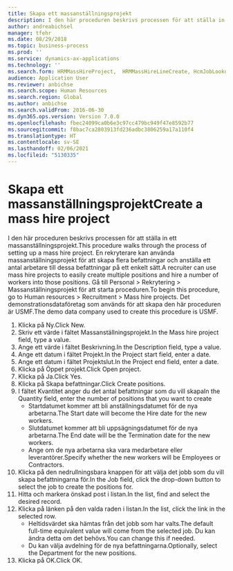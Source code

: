 ```yaml
---
title: Skapa ett massanställningsprojekt
description: I den här proceduren beskrivs processen för att ställa in ett massanställningsprojekt.
author: andreabichsel
manager: tfehr
ms.date: 08/29/2018
ms.topic: business-process
ms.prod: ''
ms.service: dynamics-ax-applications
ms.technology: ''
ms.search.form: HRMMassHireProject,  HRMMassHireLineCreate, HcmJobLookup, HcmPersonnelManagementWorkspace
audience: Application User
ms.reviewer: anbichse
ms.search.scope: Human Resources
ms.search.region: Global
ms.author: anbichse
ms.search.validFrom: 2016-06-30
ms.dyn365.ops.version: Version 7.0.0
ms.openlocfilehash: fbec24099ca0b6e3c97cc479bc949f47e8592b77
ms.sourcegitcommit: f8bac7ca2803913fd236adbc3806259a17a110f4
ms.translationtype: HT
ms.contentlocale: sv-SE
ms.lasthandoff: 02/06/2021
ms.locfileid: "5130335"
---
```

# <a name="create-a-mass-hire-project"></a><span data-ttu-id="af846-103">Skapa ett massanställningsprojekt</span><span class="sxs-lookup"><span data-stu-id="af846-103">Create a mass hire project</span></span>



<span data-ttu-id="af846-104">I den här proceduren beskrivs processen för att ställa in ett massanställningsprojekt.</span><span class="sxs-lookup"><span data-stu-id="af846-104">This procedure walks through the process of setting up a mass hire project.</span></span> <span data-ttu-id="af846-105">En rekryterare kan använda massanställningsprojekt för att skapa flera befattningar och anställa ett antal arbetare till dessa befattningar på ett enkelt sätt.</span><span class="sxs-lookup"><span data-stu-id="af846-105">A recruiter can use mass hire projects to easily create multiple positions and hire a number of workers into those positions.</span></span> <span data-ttu-id="af846-106">Gå till Personal > Rekrytering > Massanställningsprojekt för att starta proceduren.</span><span class="sxs-lookup"><span data-stu-id="af846-106">To begin this procedure, go to Human resources > Recruitment > Mass hire projects.</span></span> <span data-ttu-id="af846-107">Det demonstrationsdataföretag som används för att skapa den här proceduren är USMF.</span><span class="sxs-lookup"><span data-stu-id="af846-107">The demo data company used to create this procedure is USMF.</span></span>

1. <span data-ttu-id="af846-108">Klicka på Ny.</span><span class="sxs-lookup"><span data-stu-id="af846-108">Click New.</span></span>
2. <span data-ttu-id="af846-109">Skriv ett värde i fältet Massanställningsprojekt.</span><span class="sxs-lookup"><span data-stu-id="af846-109">In the Mass hire project field, type a value.</span></span>
3. <span data-ttu-id="af846-110">Ange ett värde i fältet Beskrivning.</span><span class="sxs-lookup"><span data-stu-id="af846-110">In the Description field, type a value.</span></span>
4. <span data-ttu-id="af846-111">Ange ett datum i fältet Projekt.</span><span class="sxs-lookup"><span data-stu-id="af846-111">In the Project start field, enter a date.</span></span>
5. <span data-ttu-id="af846-112">Ange ett datum i fältet Projektslut.</span><span class="sxs-lookup"><span data-stu-id="af846-112">In the Project end field, enter a date.</span></span>
6. <span data-ttu-id="af846-113">Klicka på Öppet projekt.</span><span class="sxs-lookup"><span data-stu-id="af846-113">Click Open project.</span></span>
7. <span data-ttu-id="af846-114">Klicka på Ja.</span><span class="sxs-lookup"><span data-stu-id="af846-114">Click Yes.</span></span>
8. <span data-ttu-id="af846-115">Klicka på Skapa befattningar.</span><span class="sxs-lookup"><span data-stu-id="af846-115">Click Create positions.</span></span>
9. <span data-ttu-id="af846-116">I fältet Kvantitet anger du det antal befattningar som du vill skapa</span><span class="sxs-lookup"><span data-stu-id="af846-116">In the Quantity field, enter the number of positions that you want to create</span></span>
    * <span data-ttu-id="af846-117">Startdatumet kommer att bli anställningsdatumet för de nya arbetarna.</span><span class="sxs-lookup"><span data-stu-id="af846-117">The Start date will become the Hire date for the new workers.</span></span>  
    * <span data-ttu-id="af846-118">Slutdatumet kommer att bli uppsägningsdatumet för de nya arbetarna.</span><span class="sxs-lookup"><span data-stu-id="af846-118">The End date will be the Termination date for the new workers.</span></span>  
    * <span data-ttu-id="af846-119">Ange om de nya arbetarna ska vara medarbetare eller leverantörer.</span><span class="sxs-lookup"><span data-stu-id="af846-119">Specify whether the new workers will be Employees or Contractors.</span></span>  
10. <span data-ttu-id="af846-120">Klicka på den nedrullningsbara knappen för att välja det jobb som du vill skapa befattningarna för.</span><span class="sxs-lookup"><span data-stu-id="af846-120">In the Job field, click the drop-down button to select the job to create the positions for.</span></span>
11. <span data-ttu-id="af846-121">Hitta och markera önskad post i listan.</span><span class="sxs-lookup"><span data-stu-id="af846-121">In the list, find and select the desired record.</span></span>
12. <span data-ttu-id="af846-122">Klicka på länken på den valda raden i listan.</span><span class="sxs-lookup"><span data-stu-id="af846-122">In the list, click the link in the selected row.</span></span>
    * <span data-ttu-id="af846-123">Heltidsvärdet ska hämtas från det jobb som har valts.</span><span class="sxs-lookup"><span data-stu-id="af846-123">The default full-time equivalent value will come from the selected job.</span></span> <span data-ttu-id="af846-124">Du kan ändra detta om det behövs.</span><span class="sxs-lookup"><span data-stu-id="af846-124">You can change this if needed.</span></span>  
    * <span data-ttu-id="af846-125">Du kan välja avdelning för de nya befattningarna.</span><span class="sxs-lookup"><span data-stu-id="af846-125">Optionally, select the Department for the new positions.</span></span>  
13. <span data-ttu-id="af846-126">Klicka på OK.</span><span class="sxs-lookup"><span data-stu-id="af846-126">Click OK.</span></span>

